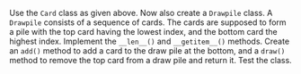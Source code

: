 Use the `Card` class as given
above. Now also create a `Drawpile` class. A `Drawpile` consists of a
sequence of cards. The cards are supposed to form a pile with the top
card having the lowest index, and the bottom card the highest index.
Implement the `__len__()` and `__getitem__()` methods. Create an `add()`
method to add a card to the draw pile at the bottom, and a `draw()`
method to remove the top card from a draw pile and return it. Test the
class.
